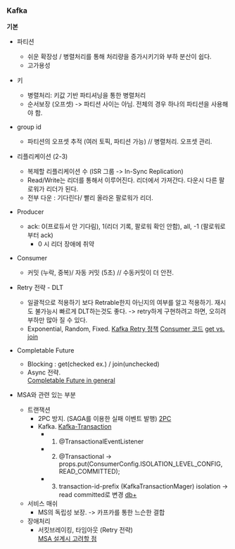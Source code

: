 ### Kafka

**기본**
- 파티션
  - 쉬운 확장성 / 병렬처리를 통해 처리량을 증가시키기와 부하 분산이 쉽다. 
  - 고가용성
- 키
  - 병렬처리: 키값 기반 파티셔닝을 통한 병렬처리
  - 순서보장 (오프셋) -> 파티션 사이는 아님. 전체의 경우 하나의 파티션을 사용해야 함.
- group id
  - 파티션의 오프셋 추적 (여러 토픽, 파티션 가능) // 병렬처리. 오프셋 관리.
- 리플리케이션 (2-3)
  - 복제할 리플리케이션 수 (ISR 그룹 -> In-Sync Replication)
  - Read/Write는 리더를 통해서 이루어진다. 리더에서 가져간다. 다운시 다른 팔로워가 리더가 된다.
  - 전부 다운 : 기다린다/ 빨리 올라온 팔로워가 리더.
- Producer
  - ack: 0(프로듀서 안 기다림), 1(리더 기록, 팔로워 확인 안함), all, -1 (팔로워로 부터 ack)
    - 0 시 리더 장애에 취약
- Consumer
  - 커밋 (누락, 중복)/ 자동 커밋 (5초) // 수동커밋이 더 안전.

- Retry 전략	- DLT 
  - 일괄적으로 적용하기 보다 Retrable한지 아닌지의 여부를 알고 적용하기. 재시도 불가능시 빠르게 DLT하는것도 좋다.
	-> retry하게 구현하려고 하면, 오히려 부하만 많아 질 수 있다.
  - Exponential, Random, Fixed. 
[Kafka Retry 정책](https://velog.io/@ce19f003/Kafka-Retry-%EC%A0%95%EC%B1%85-feat.-backoff-DLTDLQ)
[Consumer 코드](https://velog.io/@youmakemesmile/Spring-KafkaKafka-Consumer-%EC%A0%95%EB%A6%AC)
[get vs. join](https://luna-archive.tistory.com/32)

- Completable Future
	-  Blocking : get(checked ex.) / join(unchecked) 
	- Async 전략. <br>
[Completable Future in general](https://wbluke.tistory.com/50)

- MSA와 관련 있는 부분
  - 트랜잭션
    - 2PC 방지. (SAGA를 이용한 실패 이벤트 발행)
    [2PC](https://kadensungbincho.tistory.com/125)
    - Kafka. [Kafka-Transaction](https://incheol-jung.gitbook.io/docs/q-and-a/spring/transaction)
      - 1. @TransactionalEventListener
      - 2. @Transactional
      -> props.put(ConsumerConfig.ISOLATION_LEVEL_CONFIG, READ_COMMITTED);
      - 3. transaction-id-prefix (KafkaTransactionMager) isolation
      -> read committed로 변경 [db+](https://rudaks.tistory.com/entry/spring-kafka%EB%A5%BC-%EC%82%AC%EC%9A%A9%ED%95%A0-%EB%95%8C%EC%9D%98-%ED%8A%B8%EB%9E%9C%EC%9E%AD%EC%85%98-%EC%B2%98%EB%A6%AC)
  - 서비스 매쉬
    - MS의 독립성 보장. -> 카프카를 통한 느슨한 결합
  - 장애처리
    - 서킷브레이킹, 타임아웃 (Retry 전략) <br>
[MSA 설계시 고려할 점](https://wso2.com/ko/whitepapers/microservices-in-practice-key-architectural-concepts-of-an-msa/#103)
